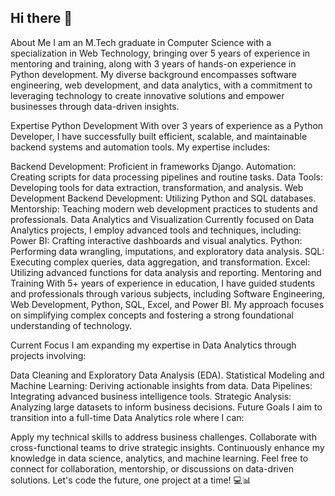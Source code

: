 ## Hi there 👋


About Me
I am an M.Tech graduate in Computer Science with a specialization in Web Technology, bringing over 5 years of experience in mentoring and training, along with 3 years of hands-on experience in Python development. My diverse background encompasses software engineering, web development, and data analytics, with a commitment to leveraging technology to create innovative solutions and empower businesses through data-driven insights.

Expertise
Python Development
With over 3 years of experience as a Python Developer, I have successfully built efficient, scalable, and maintainable backend systems and automation tools. My expertise includes:

Backend Development: Proficient in frameworks Django.
Automation: Creating scripts for data processing pipelines and routine tasks.
Data Tools: Developing tools for data extraction, transformation, and analysis.
Web Development
Backend Development: Utilizing Python and SQL databases.
Mentorship: Teaching modern web development practices to students and professionals.
Data Analytics and Visualization
Currently focused on Data Analytics projects, I employ advanced tools and techniques, including:
Power BI: Crafting interactive dashboards and visual analytics.
Python: Performing data wrangling, imputations, and exploratory data analysis.
SQL: Executing complex queries, data aggregation, and transformation.
Excel: Utilizing advanced functions for data analysis and reporting.
Mentoring and Training
With 5+ years of experience in education, I have guided students and professionals through various subjects, including Software Engineering, Web Development, Python, SQL, Excel, and Power BI. My approach focuses on simplifying complex concepts and fostering a strong foundational understanding of technology.

Current Focus
I am expanding my expertise in Data Analytics through projects involving:

Data Cleaning and Exploratory Data Analysis (EDA).
Statistical Modeling and Machine Learning: Deriving actionable insights from data.
Data Pipelines: Integrating advanced business intelligence tools.
Strategic Analysis: Analyzing large datasets to inform business decisions.
Future Goals
I aim to transition into a full-time Data Analytics role where I can:

Apply my technical skills to address business challenges.
Collaborate with cross-functional teams to drive strategic insights.
Continuously enhance my knowledge in data science, analytics, and machine learning.
Feel free to connect for collaboration, mentorship, or discussions on data-driven solutions. Let's code the future, one project at a time! 💻📊

